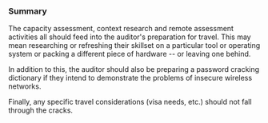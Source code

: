 ### Summary

The capacity assessment, context research and remote assessment activities all should feed into the auditor's preparation for travel.  This may mean researching or refreshing their skillset on a particular tool or operating system or packing a different piece of hardware -- or leaving one behind.

In addition to this, the auditor should also be preparing a password cracking dictionary if they intend to demonstrate the problems of insecure wireless networks.

Finally, any specific travel considerations (visa needs, etc.) should not fall through the cracks.